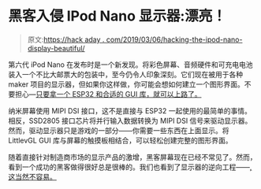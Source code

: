 # 黑客入侵 IPod Nano 显示器:漂亮！

> 原文:[https://hack aday . com/2019/03/06/hacking-the-ipod-nano-display-beautiful/](https://hackaday.com/2019/03/06/hacking-the-ipod-nano-display-beautiful/)

第六代 iPod Nano 在发布时是一个新发现。将彩色屏幕、音频硬件和可充电电池装入一个不比大邮票大的包装中，至今仍令人印象深刻。它们现在被用于各种 maker 项目的显示器，但如果你这样做，你可能会想如何建立一个图形界面。不要担心—[只要拿一个 ESP32 和合适的 GUI 库，就可以上路了。](https://blog.littlevgl.com/2019-02-02/use-ipod-nano6-lcd-for-littlevgl)

纳米屏幕使用 MIPI DSI 接口，这不是直接与 ESP32 一起使用的最简单的事情。相反，SSD2805 接口芯片将并行输入数据转换为 MIPI DSI 信号来驱动显示器。然而，驱动显示器只是游戏的一部分——你需要一些东西在上面显示。将 LittlevGL GUI 库与屏幕的触摸板相结合，可以轻松创建完整的图形界面。

随着直接针对制造商市场的显示产品的激增，黑客屏幕现在已经不常见了。然而，看到一个成功的黑客做得很好总是很棒的。我们也看到了显示器的逆向工程——[,这当然不容易。](https://hackaday.com/2013/12/14/reverse-engineering-an-lcd-display/)